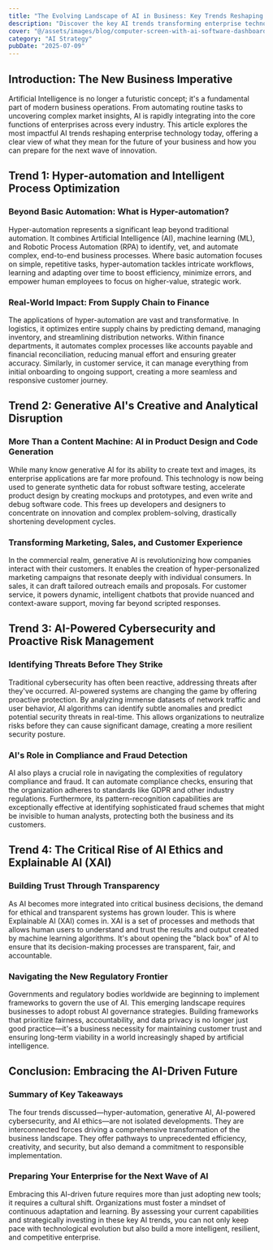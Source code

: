 ```yaml
---
title: "The Evolving Landscape of AI in Business: Key Trends Reshaping Enterprise Technology"
description: "Discover the key AI trends transforming enterprise technology, from hyper-automation and generative AI to enhanced cybersecurity and the rise of AI ethics."
cover: "@/assets/images/blog/computer-screen-with-ai-software-dashboard.jpg"
category: "AI Strategy"
pubDate: "2025-07-09"
---
```


## Introduction: The New Business Imperative

Artificial Intelligence is no longer a futuristic concept; it's a fundamental part of modern business operations. From automating routine tasks to uncovering complex market insights, AI is rapidly integrating into the core functions of enterprises across every industry. This article explores the most impactful AI trends reshaping enterprise technology today, offering a clear view of what they mean for the future of your business and how you can prepare for the next wave of innovation.

## Trend 1: Hyper-automation and Intelligent Process Optimization

### Beyond Basic Automation: What is Hyper-automation?

Hyper-automation represents a significant leap beyond traditional automation. It combines Artificial Intelligence (AI), machine learning (ML), and Robotic Process Automation (RPA) to identify, vet, and automate complex, end-to-end business processes. Where basic automation focuses on simple, repetitive tasks, hyper-automation tackles intricate workflows, learning and adapting over time to boost efficiency, minimize errors, and empower human employees to focus on higher-value, strategic work.

### Real-World Impact: From Supply Chain to Finance

The applications of hyper-automation are vast and transformative. In logistics, it optimizes entire supply chains by predicting demand, managing inventory, and streamlining distribution networks. Within finance departments, it automates complex processes like accounts payable and financial reconciliation, reducing manual effort and ensuring greater accuracy. Similarly, in customer service, it can manage everything from initial onboarding to ongoing support, creating a more seamless and responsive customer journey.

## Trend 2: Generative AI's Creative and Analytical Disruption

### More Than a Content Machine: AI in Product Design and Code Generation

While many know generative AI for its ability to create text and images, its enterprise applications are far more profound. This technology is now being used to generate synthetic data for robust software testing, accelerate product design by creating mockups and prototypes, and even write and debug software code. This frees up developers and designers to concentrate on innovation and complex problem-solving, drastically shortening development cycles.

### Transforming Marketing, Sales, and Customer Experience

In the commercial realm, generative AI is revolutionizing how companies interact with their customers. It enables the creation of hyper-personalized marketing campaigns that resonate deeply with individual consumers. In sales, it can draft tailored outreach emails and proposals. For customer service, it powers dynamic, intelligent chatbots that provide nuanced and context-aware support, moving far beyond scripted responses.

## Trend 3: AI-Powered Cybersecurity and Proactive Risk Management

### Identifying Threats Before They Strike

Traditional cybersecurity has often been reactive, addressing threats after they've occurred. AI-powered systems are changing the game by offering proactive protection. By analyzing immense datasets of network traffic and user behavior, AI algorithms can identify subtle anomalies and predict potential security threats in real-time. This allows organizations to neutralize risks before they can cause significant damage, creating a more resilient security posture.

### AI's Role in Compliance and Fraud Detection

AI also plays a crucial role in navigating the complexities of regulatory compliance and fraud. It can automate compliance checks, ensuring that the organization adheres to standards like GDPR and other industry regulations. Furthermore, its pattern-recognition capabilities are exceptionally effective at identifying sophisticated fraud schemes that might be invisible to human analysts, protecting both the business and its customers.

## Trend 4: The Critical Rise of AI Ethics and Explainable AI (XAI)

### Building Trust Through Transparency

As AI becomes more integrated into critical business decisions, the demand for ethical and transparent systems has grown louder. This is where Explainable AI (XAI) comes in. XAI is a set of processes and methods that allows human users to understand and trust the results and output created by machine learning algorithms. It's about opening the "black box" of AI to ensure that its decision-making processes are transparent, fair, and accountable.

### Navigating the New Regulatory Frontier

Governments and regulatory bodies worldwide are beginning to implement frameworks to govern the use of AI. This emerging landscape requires businesses to adopt robust AI governance strategies. Building frameworks that prioritize fairness, accountability, and data privacy is no longer just good practice—it's a business necessity for maintaining customer trust and ensuring long-term viability in a world increasingly shaped by artificial intelligence.

## Conclusion: Embracing the AI-Driven Future

### Summary of Key Takeaways

The four trends discussed—hyper-automation, generative AI, AI-powered cybersecurity, and AI ethics—are not isolated developments. They are interconnected forces driving a comprehensive transformation of the business landscape. They offer pathways to unprecedented efficiency, creativity, and security, but also demand a commitment to responsible implementation.

### Preparing Your Enterprise for the Next Wave of AI

Embracing this AI-driven future requires more than just adopting new tools; it requires a cultural shift. Organizations must foster a mindset of continuous adaptation and learning. By assessing your current capabilities and strategically investing in these key AI trends, you can not only keep pace with technological evolution but also build a more intelligent, resilient, and competitive enterprise.
